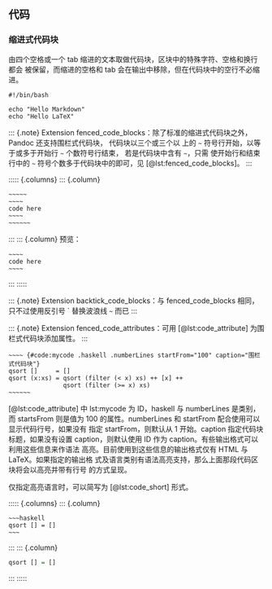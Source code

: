 
## 代码
### 缩进式代码块
由四个空格或一个 tab 缩进的文本取做代码块，区块中的特殊字符、空格和换行都会
被保留，而缩进的空格和 tab 会在输出中移除，但在代码块中的空行不必缩进。

    #!/bin/bash

    echo "Hello Markdown"
	echo "Hello LaTeX"

::: {.note}
Extension fenced_code_blocks：除了标准的缩进式代码块之外，Pandoc 还支持围栏式代码块， 代码块以三个或三个以
上的 `~` 符号行开始，以等于或多于开始行 `~` 个数符号行结束， 若是代码块中含有 `~`，只需
使开始行和结束行中的 `~` 符号个数多于代码块中的即可，见 [@lst:fenced_code_blocks]。
:::

::::: {.columns}
::: {.column}
```{#lst:fenced_code_blocks .markdown caption="围栏式代码块"}
~~~~~
~~~~
code here
~~~~
~~~~~~
```
:::
::: {.column}
预览：

~~~~~
~~~~
code here
~~~~
~~~~~~
:::
:::::

::: {.note}
Extension backtick_code_blocks：与 fenced_code_blocks 相同，只不过使用反引号 \` 替换波浪线 `~` 而已
:::

::: {.note}
Extension fenced_code_attributes：可用 [@lst:code_attribute] 为围栏式代码块添加属性。
:::

```{#lst:code_attribute .markdown caption="代码块属性"}
~~~~ {#code:mycode .haskell .numberLines startFrom="100" caption="围栏式代码块"}
qsort []     = []
qsort (x:xs) = qsort (filter (< x) xs) ++ [x] ++
               qsort (filter (>= x) xs)
~~~~~~
```

[@lst:code_attribute] 中 lst:mycode 为 ID，haskell 与 numberLines 是类别，而 startsFrom 则是值为
100 的属性。numberLines 和 startFrom 配合使用可以显示代码行号，如果没有
指定 startFrom，则默认从 1 开始。caption 指定代码块标题，如果没有设置
caption，则默认使用 ID 作为 caption。有些输出格式可以利用这些信息来作语法
高亮。目前使用到这些信息的输出格式仅有 HTML 与 LaTeX。如果指定的输出格
式及语言类别有语法高亮支持，那么上面那段代码区块将会以高亮并带有行号
的方式呈现。

仅指定高亮语言时，可以简写为 [@lst:code_short] 形式。

::::: {.columns}
::: {.column}
```{#lst:code_short .markdown caption="代码块简写形式"}
~~~haskell
qsort [] = []
~~~
```
:::
::: {.column}
~~~haskell
qsort [] = []
~~~
:::
:::::
